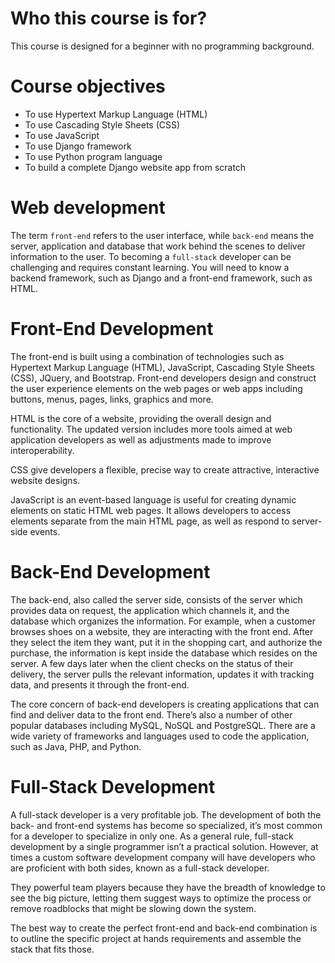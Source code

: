 # Who this course is for?

This course is designed for a beginner with no programming background.

# Course objectives

+ To use Hypertext Markup Language (HTML)
+ To use Cascading Style Sheets (CSS) 
+ To use JavaScript
+ To use Django framework
+ To use Python program language
+ To build a complete Django website app from scratch

# Web development

The term ```front-end``` refers to the user interface, while ```back-end``` means the server, application and database that work behind the scenes to deliver information to the user. To becoming a ```full-stack``` developer can be challenging and requires constant learning. You will need to know a backend framework, such as Django and a front-end framework, such as HTML.

# Front-End Development

The front-end is built using a combination of technologies such as Hypertext Markup Language (HTML), JavaScript, Cascading Style Sheets (CSS), JQuery, and Bootstrap. Front-end developers design and construct the user experience elements on the web pages or web apps including buttons, menus, pages, links, graphics and more.

HTML is the core of a website, providing the overall design and functionality. The updated version includes more tools aimed at web application developers as well as adjustments made to improve interoperability.

CSS give developers a flexible, precise way to create attractive, interactive website designs.

JavaScript is an event-based language is useful for creating dynamic elements on static HTML web pages. It allows developers to access elements separate from the main HTML page, as well as respond to server-side events.

# Back-End Development

The back-end, also called the server side, consists of the server which provides data on request, the application which channels it, and the database which organizes the information. For example, when a customer browses shoes on a website, they are interacting with the front end. After they select the item they want, put it in the shopping cart, and authorize the purchase, the information is kept inside the database which resides on the server. A few days later when the client checks on the status of their delivery, the server pulls the relevant information, updates it with tracking data, and presents it through the front-end.

The core concern of back-end developers is creating applications that can find and deliver data to the front end. There’s also a number of other popular databases including MySQL, NoSQL and PostgreSQL. There are a wide variety of frameworks and languages used to code the application, such as Java, PHP, and Python.

# Full-Stack Development

A full-stack developer is a very profitable job. The development of both the back- and front-end systems has become so specialized, it’s most common for a developer to specialize in only one. As a general rule, full-stack development by a single programmer isn’t a practical solution. However, at times a custom software development company will have developers who are proficient with both sides, known as a full-stack developer.

They powerful team players because they have the breadth of knowledge to see the big picture, letting them suggest ways to optimize the process or remove roadblocks that might be slowing down the system.

The best way to create the perfect front-end and back-end combination is to outline the specific project at hands requirements and assemble the stack that fits those.